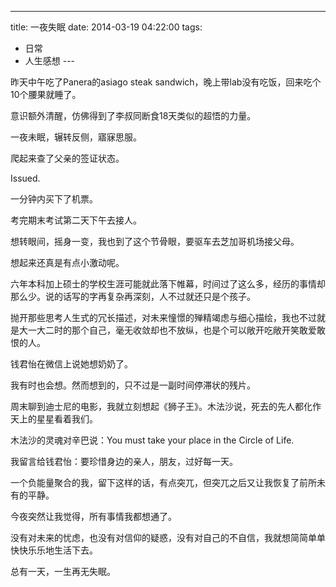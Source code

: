 
---
title: 一夜失眠
date: 2014-03-19 04:22:00
tags:
  - 日常
  - 人生感想
---​


昨天中午吃了Panera的asiago steak sandwich，晚上带lab没有吃饭，回来吃个10个腰果就睡了。

<!--more-->

意识额外清醒，仿佛得到了李叔同断食18天类似的超悟的力量。

一夜未眠，辗转反侧，寤寐思服。

爬起来查了父亲的签证状态。

Issued.

一分钟内买下了机票。

考完期末考试第二天下午去接人。

想转眼间，摇身一变，我也到了这个节骨眼，要驱车去芝加哥机场接父母。

想起来还真是有点小激动呢。

六年本科加上硕士的学校生涯可能就此落下帷幕，时间过了这么多，经历的事情却那么少。说的话写的字再复杂再深刻，人不过就还只是个孩子。

抛开那些思考人生式的冗长描述，对未来憧憬的殚精竭虑与细心描绘，我也不过就是大一大二时的那个自己，毫无收敛却也不放纵，也是个可以敞开吃敞开笑敢爱敢恨的人。

钱君怡在微信上说她想奶奶了。

我有时也会想。然而想到的，只不过是一副时间停滞状的残片。

周末聊到迪士尼的电影，我就立刻想起《狮子王》。木法沙说，死去的先人都化作天上的星星看着我们。

木法沙的灵魂对辛巴说：You must take your place in the Circle of Life.

我留言给钱君怡：要珍惜身边的亲人，朋友，过好每一天。

一个负能量聚合的我，留下这样的话，有点突兀，但突兀之后又让我恢复了前所未有的平静。

今夜突然让我觉得，所有事情我都想通了。

没有对未来的忧虑，也没有对信仰的疑惑，没有对自己的不自信，我就想简简单单快快乐乐地生活下去。

总有一天，一生再无失眠。
